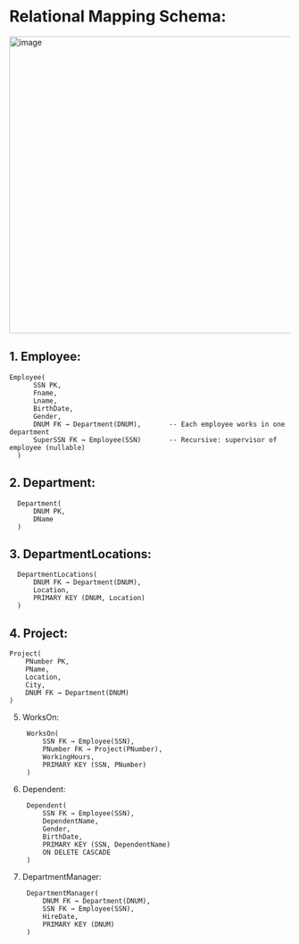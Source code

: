 # Relational Mapping Schema:



<img width="1358" height="532" alt="image" src="https://github.com/user-attachments/assets/cd137e6f-2184-4770-be63-7f4eeb1e92ec" />




## 1. Employee: 

    Employee(
          SSN PK,
          Fname,
          Lname,
          BirthDate,
          Gender,
          DNUM FK → Department(DNUM),       -- Each employee works in one department
          SuperSSN FK → Employee(SSN)       -- Recursive: supervisor of employee (nullable)
      )



## 2. Department:

      Department(
          DNUM PK,
          DName
      )

      

## 3. DepartmentLocations:


      DepartmentLocations(
          DNUM FK → Department(DNUM),
          Location,
          PRIMARY KEY (DNUM, Location)
      )

      

## 4. Project:



    Project(
        PNumber PK,
        PName,
        Location,
        City,
        DNUM FK → Department(DNUM)
    )
    

5. WorksOn:
   
    
        WorksOn(
            SSN FK → Employee(SSN),
            PNumber FK → Project(PNumber),
            WorkingHours,
            PRIMARY KEY (SSN, PNumber)
        )    


6. Dependent:
   

        Dependent(
            SSN FK → Employee(SSN),
            DependentName,
            Gender,
            BirthDate,
            PRIMARY KEY (SSN, DependentName)
            ON DELETE CASCADE
        )



7. DepartmentManager:
   

        DepartmentManager(
            DNUM FK → Department(DNUM),
            SSN FK → Employee(SSN),
            HireDate,
            PRIMARY KEY (DNUM)
        )


